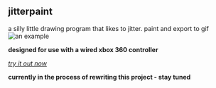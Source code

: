 ## jitterpaint

a silly little drawing program that likes to jitter. paint and export to gif
![an example][example]

**designed for use with a wired xbox 360 controller**

[_try it out now_][1]

**currently in the process of rewriting this project - stay tuned**

[1]: https://jalkobach.github.io/jitterpaint
[example]: https://media.giphy.com/media/Zcox3r25FYNEdshRgQ/giphy.gif "just what this project makes"
